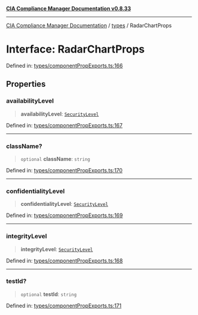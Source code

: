 [**CIA Compliance Manager Documentation v0.8.33**](../../README.md)

***

[CIA Compliance Manager Documentation](../../modules.md) / [types](../README.md) / RadarChartProps

# Interface: RadarChartProps

Defined in: [types/componentPropExports.ts:166](https://github.com/Hack23/cia-compliance-manager/blob/1f4f2c51bc48d917eff1eb43881cee05d381f406/src/types/componentPropExports.ts#L166)

## Properties

### availabilityLevel

> **availabilityLevel**: [`SecurityLevel`](../cia/type-aliases/SecurityLevel.md)

Defined in: [types/componentPropExports.ts:167](https://github.com/Hack23/cia-compliance-manager/blob/1f4f2c51bc48d917eff1eb43881cee05d381f406/src/types/componentPropExports.ts#L167)

***

### className?

> `optional` **className**: `string`

Defined in: [types/componentPropExports.ts:170](https://github.com/Hack23/cia-compliance-manager/blob/1f4f2c51bc48d917eff1eb43881cee05d381f406/src/types/componentPropExports.ts#L170)

***

### confidentialityLevel

> **confidentialityLevel**: [`SecurityLevel`](../cia/type-aliases/SecurityLevel.md)

Defined in: [types/componentPropExports.ts:169](https://github.com/Hack23/cia-compliance-manager/blob/1f4f2c51bc48d917eff1eb43881cee05d381f406/src/types/componentPropExports.ts#L169)

***

### integrityLevel

> **integrityLevel**: [`SecurityLevel`](../cia/type-aliases/SecurityLevel.md)

Defined in: [types/componentPropExports.ts:168](https://github.com/Hack23/cia-compliance-manager/blob/1f4f2c51bc48d917eff1eb43881cee05d381f406/src/types/componentPropExports.ts#L168)

***

### testId?

> `optional` **testId**: `string`

Defined in: [types/componentPropExports.ts:171](https://github.com/Hack23/cia-compliance-manager/blob/1f4f2c51bc48d917eff1eb43881cee05d381f406/src/types/componentPropExports.ts#L171)
